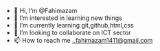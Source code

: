 - 👋 Hi, I’m @Fahimazam
- 👀 I’m interested in learning new things
- 🌱 I’m currently learning git,github,html,css
- 💞️ I’m looking to collaborate on ICT sector
- 📫 How to reach me ..fahimazam1411@gmail.com

<!---
Fahimazam/Fahimazam is a ✨ special ✨ repository because its `README.md` (this file) appears on your GitHub profile.
You can click the Preview link to take a look at your changes.
--->

